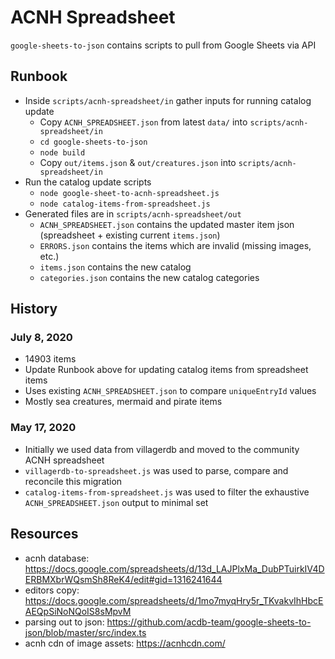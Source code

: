 # ACNH Spreadsheet

`google-sheets-to-json` contains scripts to pull from Google Sheets via API

## Runbook

- Inside `scripts/acnh-spreadsheet/in` gather inputs for running catalog update
  - Copy `ACNH_SPREADSHEET.json` from latest `data/` into `scripts/acnh-spreadsheet/in`
  - `cd google-sheets-to-json`
  - `node build`
  - Copy `out/items.json` & `out/creatures.json` into `scripts/acnh-spreadsheet/in`
- Run the catalog update scripts
  - `node google-sheet-to-acnh-spreadsheet.js`
  - `node catalog-items-from-spreadsheet.js`
- Generated files are in `scripts/acnh-spreadsheet/out`
  - `ACNH_SPREADSHEET.json` contains the updated master item json (spreadsheet + existing current `items.json`)
  - `ERRORS.json` contains the items which are invalid (missing images, etc.)
  - `items.json` contains the new catalog
  - `categories.json` contains the new catalog categories

## History

### July 8, 2020
- 14903 items
- Update Runbook above for updating catalog items from spreadsheet items
- Uses existing `ACNH_SPREADSHEET.json` to compare `uniqueEntryId` values
- Mostly sea creatures, mermaid and pirate items

### May 17, 2020
- Initially we used data from villagerdb and moved to the community ACNH spreadsheet
- `villagerdb-to-spreadsheet.js` was used to parse, compare and reconcile this migration
- `catalog-items-from-spreadsheet.js` was used to filter the exhaustive `ACNH_SPREADSHEET.json` output to minimal set


## Resources

- acnh database: https://docs.google.com/spreadsheets/d/13d_LAJPlxMa_DubPTuirkIV4DERBMXbrWQsmSh8ReK4/edit#gid=1316241644
- editors copy: https://docs.google.com/spreadsheets/d/1mo7myqHry5r_TKvakvIhHbcEAEQpSiNoNQoIS8sMpvM
- parsing out to json: https://github.com/acdb-team/google-sheets-to-json/blob/master/src/index.ts
- acnh cdn of image assets: https://acnhcdn.com/
